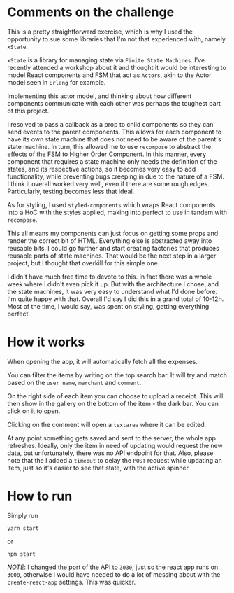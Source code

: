 # Comments on the challenge

This is a pretty straightforward exercise, which is why I used the opportunity to sue some libraries that I'm not that experienced with, namely `xState`.

`xState` is a library for managing state via `Finite State Machines`. I've recently attended a workshop about it and thought it would be interesting to model React components and FSM that act as `Actors`, akin to the Actor model seen in `Erlang` for example.

Implementing this actor model, and thinking about how different components communicate with each other was perhaps the toughest part of this project. 

I resolved to pass a callback as a prop to child components so they can send events to the parent components. This allows for each component to have its own state machine that does not need to be aware of the parent's state machine. In turn, this allowed me to use `recompose` to abstract the effects of the FSM to Higher Order Component. 
In this manner, every component that requires a state machine only needs the definition of the states, and its respective actions, so it becomes very easy to add functionality, while preventing bugs creeping in due to the nature of a FSM. I think it overall worked very well, even if there are some rough edges. Particularly, testing becomes less that ideal.

As for styling, I used `styled-components` which wraps React components into a HoC with the styles applied, making into perfect to use in tandem with `recompose`. 


This all means my components can just focus on getting some props and render the correct bit of HTML. Everything else is abstracted away into reusable bits. I could go further and start creating factories that produces reusable parts of state machines. That would be the next step in a larger project, but I thought that overkill for this simple one.


I didn't have much free time to devote to this. In fact there was a whole week where I didn't even pick it up. But with the architecture I chose, and the state machines, it was very easy to understand what I'd done before. I'm quite happy with that.
Overall I'd say I did this in a grand total of 10-12h. Most of the time, I would say, was spent on styling, getting everything perfect.



# How it works

When opening the app, it will automatically fetch all the expenses.

You can filter the items by writing on the top search bar. It will try and match based on the `user name`, `merchant` and `comment`.

On the right side of each item you can choose to upload a receipt. This will then show in the gallery on the bottom of the item - the dark bar. You can click on it to open.

Clicking on the comment will open a `textarea` where it can be edited.

At any point something gets saved and sent to the server, the whole app refreshes. Ideally, only the item in need of updating would request the new data, but unfortunately, there was no API endpoint for that.
Also, please note that the I added a `timeout` to delay the `POST` request while updating an item, just so it's easier to see that state, with the active spinner.


# How to run

Simply run 

```
yarn start
```

or

```
npm start
```

*NOTE*: I changed the port of the API to `3030`, just so the react app runs on `3000`, otherwise I would have needed to do a lot of messing about with the `create-react-app` settings. This was quicker.